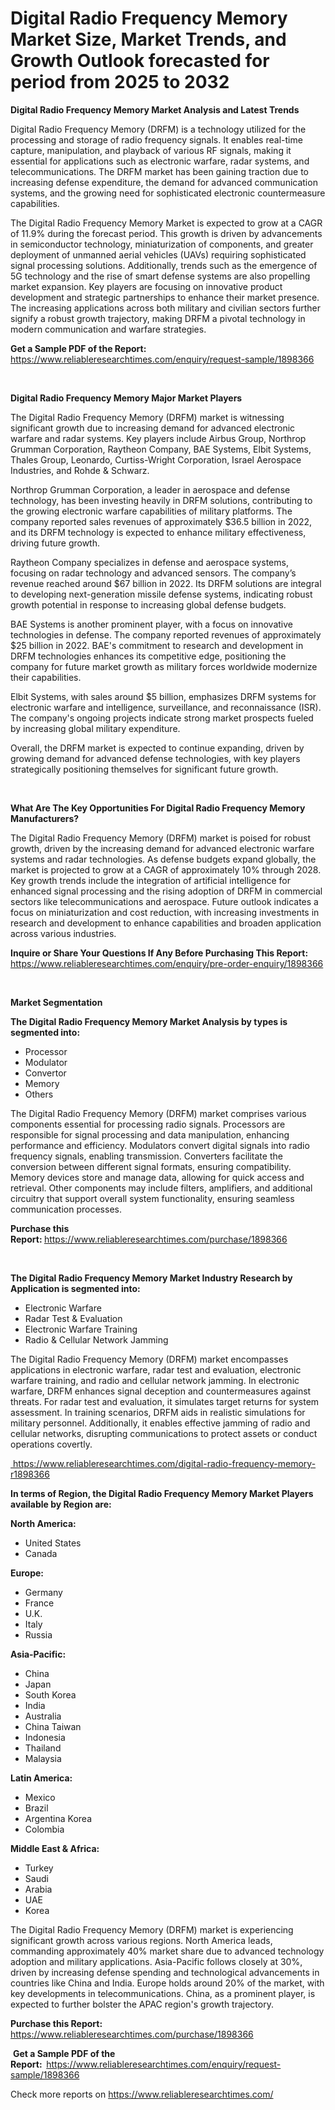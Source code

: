 <p><h1>Digital Radio Frequency Memory Market Size, Market Trends, and Growth Outlook forecasted for period from 2025 to 2032</h1></p><p><strong>Digital Radio Frequency Memory Market Analysis and Latest Trends</strong></p>
<p><p>Digital Radio Frequency Memory (DRFM) is a technology utilized for the processing and storage of radio frequency signals. It enables real-time capture, manipulation, and playback of various RF signals, making it essential for applications such as electronic warfare, radar systems, and telecommunications. The DRFM market has been gaining traction due to increasing defense expenditure, the demand for advanced communication systems, and the growing need for sophisticated electronic countermeasure capabilities.</p><p>The Digital Radio Frequency Memory Market is expected to grow at a CAGR of 11.9% during the forecast period. This growth is driven by advancements in semiconductor technology, miniaturization of components, and greater deployment of unmanned aerial vehicles (UAVs) requiring sophisticated signal processing solutions. Additionally, trends such as the emergence of 5G technology and the rise of smart defense systems are also propelling market expansion. Key players are focusing on innovative product development and strategic partnerships to enhance their market presence. The increasing applications across both military and civilian sectors further signify a robust growth trajectory, making DRFM a pivotal technology in modern communication and warfare strategies.</p></p>
<p><strong>Get a Sample PDF of the Report:&nbsp;</strong> <a href="https://www.reliableresearchtimes.com/enquiry/request-sample/1898366?utm_campaign=2310&utm_medium=2&utm_source=Github&utm_content=ia&utm_term=10022025&utm_id=digital-radio-frequency-memory">https://www.reliableresearchtimes.com/enquiry/request-sample/1898366</a></p>
<p>&nbsp;</p>
<p><strong>Digital Radio Frequency Memory Major Market Players</strong></p>
<p><p>The Digital Radio Frequency Memory (DRFM) market is witnessing significant growth due to increasing demand for advanced electronic warfare and radar systems. Key players include Airbus Group, Northrop Grumman Corporation, Raytheon Company, BAE Systems, Elbit Systems, Thales Group, Leonardo, Curtiss-Wright Corporation, Israel Aerospace Industries, and Rohde & Schwarz.</p><p>Northrop Grumman Corporation, a leader in aerospace and defense technology, has been investing heavily in DRFM solutions, contributing to the growing electronic warfare capabilities of military platforms. The company reported sales revenues of approximately $36.5 billion in 2022, and its DRFM technology is expected to enhance military effectiveness, driving future growth.</p><p>Raytheon Company specializes in defense and aerospace systems, focusing on radar technology and advanced sensors. The company’s revenue reached around $67 billion in 2022. Its DRFM solutions are integral to developing next-generation missile defense systems, indicating robust growth potential in response to increasing global defense budgets.</p><p>BAE Systems is another prominent player, with a focus on innovative technologies in defense. The company reported revenues of approximately $25 billion in 2022. BAE's commitment to research and development in DRFM technologies enhances its competitive edge, positioning the company for future market growth as military forces worldwide modernize their capabilities.</p><p>Elbit Systems, with sales around $5 billion, emphasizes DRFM systems for electronic warfare and intelligence, surveillance, and reconnaissance (ISR). The company's ongoing projects indicate strong market prospects fueled by increasing global military expenditure.</p><p>Overall, the DRFM market is expected to continue expanding, driven by growing demand for advanced defense technologies, with key players strategically positioning themselves for significant future growth.</p></p>
<p>&nbsp;</p>
<p><strong>What Are The Key Opportunities For Digital Radio Frequency Memory Manufacturers?</strong></p>
<p><p>The Digital Radio Frequency Memory (DRFM) market is poised for robust growth, driven by the increasing demand for advanced electronic warfare systems and radar technologies. As defense budgets expand globally, the market is projected to grow at a CAGR of approximately 10% through 2028. Key growth trends include the integration of artificial intelligence for enhanced signal processing and the rising adoption of DRFM in commercial sectors like telecommunications and aerospace. Future outlook indicates a focus on miniaturization and cost reduction, with increasing investments in research and development to enhance capabilities and broaden application across various industries.</p></p>
<p><strong>Inquire or Share Your Questions If Any Before Purchasing This Report:</strong> <a href="https://www.reliableresearchtimes.com/enquiry/pre-order-enquiry/1898366?utm_campaign=2310&utm_medium=2&utm_source=Github&utm_content=ia&utm_term=10022025&utm_id=digital-radio-frequency-memory">https://www.reliableresearchtimes.com/enquiry/pre-order-enquiry/1898366</a></p>
<p>&nbsp;</p>
<p><strong>Market Segmentation</strong></p>
<p><strong>The Digital Radio Frequency Memory Market Analysis by types is segmented into:</strong></p>
<p><ul><li>Processor</li><li>Modulator</li><li>Convertor</li><li>Memory</li><li>Others</li></ul></p>
<p><p>The Digital Radio Frequency Memory (DRFM) market comprises various components essential for processing radio signals. Processors are responsible for signal processing and data manipulation, enhancing performance and efficiency. Modulators convert digital signals into radio frequency signals, enabling transmission. Converters facilitate the conversion between different signal formats, ensuring compatibility. Memory devices store and manage data, allowing for quick access and retrieval. Other components may include filters, amplifiers, and additional circuitry that support overall system functionality, ensuring seamless communication processes.</p></p>
<p><strong>Purchase this Report:&nbsp;</strong><a href="https://www.reliableresearchtimes.com/purchase/1898366?utm_campaign=2310&utm_medium=2&utm_source=Github&utm_content=ia&utm_term=10022025&utm_id=digital-radio-frequency-memory">https://www.reliableresearchtimes.com/purchase/1898366</a></p>
<p>&nbsp;</p>
<p><strong>The Digital Radio Frequency Memory Market Industry Research by Application is segmented into:</strong></p>
<p><ul><li>Electronic Warfare</li><li>Radar Test & Evaluation</li><li>Electronic Warfare Training</li><li>Radio & Cellular Network Jamming</li></ul></p>
<p><p>The Digital Radio Frequency Memory (DRFM) market encompasses applications in electronic warfare, radar test and evaluation, electronic warfare training, and radio and cellular network jamming. In electronic warfare, DRFM enhances signal deception and countermeasures against threats. For radar test and evaluation, it simulates target returns for system assessment. In training scenarios, DRFM aids in realistic simulations for military personnel. Additionally, it enables effective jamming of radio and cellular networks, disrupting communications to protect assets or conduct operations covertly.</p></p>
<p><a href="https://www.reliableresearchtimes.com/digital-radio-frequency-memory-r1898366?utm_campaign=2310&utm_medium=2&utm_source=Github&utm_content=ia&utm_term=10022025&utm_id=digital-radio-frequency-memory">&nbsp;https://www.reliableresearchtimes.com/digital-radio-frequency-memory-r1898366</a></p>
<p><strong>In terms of Region, the Digital Radio Frequency Memory Market Players available by Region are:</strong></p>
<p>
    <p> <strong> North America: </strong>
        <ul>
            <li>United States</li>
            <li>Canada</li>
        </ul>
        </p> 
    <p> <strong> Europe: </strong>
        <ul>
            <li>Germany</li>
            <li>France</li>
            <li>U.K.</li>
            <li>Italy</li>
            <li>Russia</li>
        </ul>
        </p> 
    <p> <strong> Asia-Pacific: </strong>
        <ul>
            <li>China</li>
            <li>Japan</li>
            <li>South Korea</li>
            <li>India</li>
            <li>Australia</li>
            <li>China Taiwan</li>
            <li>Indonesia</li>
            <li>Thailand</li>
            <li>Malaysia</li>
        </ul>
        </p> 
    <p> <strong> Latin America: </strong>
        <ul>
            <li>Mexico</li>
            <li>Brazil</li>
            <li>Argentina Korea</li>
            <li>Colombia</li>
        </ul>
        </p> 
    <p> <strong> Middle East & Africa: </strong>
        <ul>
            <li>Turkey</li>
            <li>Saudi</li>
            <li>Arabia</li>
            <li>UAE</li>
            <li>Korea</li>
        </ul>
    </p>
    </p>
<p><p>The Digital Radio Frequency Memory (DRFM) market is experiencing significant growth across various regions. North America leads, commanding approximately 40% market share due to advanced technology adoption and military applications. Asia-Pacific follows closely at 30%, driven by increasing defense spending and technological advancements in countries like China and India. Europe holds around 20% of the market, with key developments in telecommunications. China, as a prominent player, is expected to further bolster the APAC region's growth trajectory.</p></p>
<p><strong>Purchase this Report: </strong><a href="https://www.reliableresearchtimes.com/purchase/1898366?utm_campaign=2310&utm_medium=2&utm_source=Github&utm_content=ia&utm_term=10022025&utm_id=digital-radio-frequency-memory">https://www.reliableresearchtimes.com/purchase/1898366</a></p>
<p>&nbsp;<strong>Get a Sample PDF of the Report:&nbsp;&nbsp;</strong><a href="https://www.reliableresearchtimes.com/enquiry/request-sample/1898366?utm_campaign=2310&utm_medium=2&utm_source=Github&utm_content=ia&utm_term=10022025&utm_id=digital-radio-frequency-memory">https://www.reliableresearchtimes.com/enquiry/request-sample/1898366</a></p>
<p><strong></strong></p>
<p>Check more reports on <a href="https://www.reliableresearchtimes.com/?utm_campaign=2310&utm_medium=2&utm_source=Github&utm_content=ia&utm_term=10022025&utm_id=digital-radio-frequency-memory">https://www.reliableresearchtimes.com/</a></p>